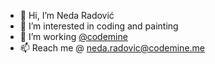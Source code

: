 - 👋 Hi, I’m Neda Radović
- 👀 I’m interested in coding and painting
- 🌱 I’m working [@codemine](https://github.com/codemine-me)
- 📫 Reach me @ neda.radovic@codemine.me
